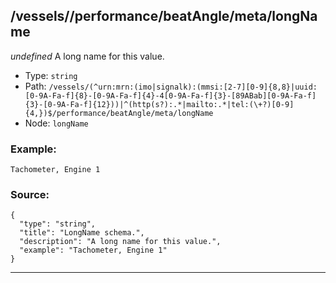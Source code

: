 ## /vessels/<RegExp>/performance/beatAngle/meta/longName

*undefined*
A long name for this value.

* Type: `string`
* Path: `/vessels/(^urn:mrn:(imo|signalk):(mmsi:[2-7][0-9]{8,8}|uuid:[0-9A-Fa-f]{8}-[0-9A-Fa-f]{4}-4[0-9A-Fa-f]{3}-[89ABab][0-9A-Fa-f]{3}-[0-9A-Fa-f]{12}))|^(http(s?):.*|mailto:.*|tel:(\+?)[0-9]{4,})$/performance/beatAngle/meta/longName`
* Node: `longName`

### Example:
```
Tachometer, Engine 1
```

### Source:
```
{
  "type": "string",
  "title": "LongName schema.",
  "description": "A long name for this value.",
  "example": "Tachometer, Engine 1"
}
```

---
